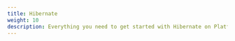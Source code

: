 ```yaml
---
title: Hibernate
weight: 10
description: Everything you need to get started with Hibernate on Platform.sh.
---
```

